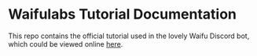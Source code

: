 # Waifulabs Tutorial Documentation

This repo contains the official tutorial used in the lovely Waifu Discord bot, which could be viewed online [here](https://panel.hop.sh/tutorials).
